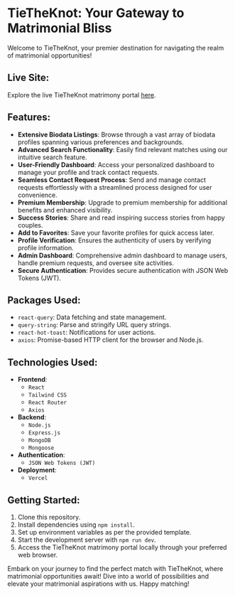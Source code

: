 # TieTheKnot: Your Gateway to Matrimonial Bliss

Welcome to TieTheKnot, your premier destination for navigating the realm of matrimonial opportunities!

## Live Site:

Explore the live TieTheKnot matrimony portal [here](https://tietheknot-3a6f0.web.app).

## Features:

- **Extensive Biodata Listings**: Browse through a vast array of biodata profiles spanning various preferences and backgrounds.
- **Advanced Search Functionality**: Easily find relevant matches using our intuitive search feature.
- **User-Friendly Dashboard**: Access your personalized dashboard to manage your profile and track contact requests.
- **Seamless Contact Request Process**: Send and manage contact requests effortlessly with a streamlined process designed for user convenience.
- **Premium Membership**: Upgrade to premium membership for additional benefits and enhanced visibility.
- **Success Stories**: Share and read inspiring success stories from happy couples.
- **Add to Favorites**: Save your favorite profiles for quick access later.
- **Profile Verification**: Ensures the authenticity of users by verifying profile information.
- **Admin Dashboard**: Comprehensive admin dashboard to manage users, handle premium requests, and oversee site activities.
- **Secure Authentication**: Provides secure authentication with JSON Web Tokens (JWT).

## Packages Used:

- `react-query`: Data fetching and state management.
- `query-string`: Parse and stringify URL query strings.
- `react-hot-toast`: Notifications for user actions.
- `axios`: Promise-based HTTP client for the browser and Node.js.

## Technologies Used:

- **Frontend**:
  - `React`
  - `Tailwind CSS`
  - `React Router`
  - `Axios`
- **Backend**:
  - `Node.js`
  - `Express.js`
  - `MongoDB`
  - `Mongoose`
- **Authentication**:
  - `JSON Web Tokens (JWT)`
- **Deployment**:
  - `Vercel`

## Getting Started:

1. Clone this repository.
2. Install dependencies using `npm install`.
3. Set up environment variables as per the provided template.
4. Start the development server with `npm run dev`.
5. Access the TieTheKnot matrimony portal locally through your preferred web browser.

Embark on your journey to find the perfect match with TieTheKnot, where matrimonial opportunities await! Dive into a world of possibilities and elevate your matrimonial aspirations with us. Happy matching!
